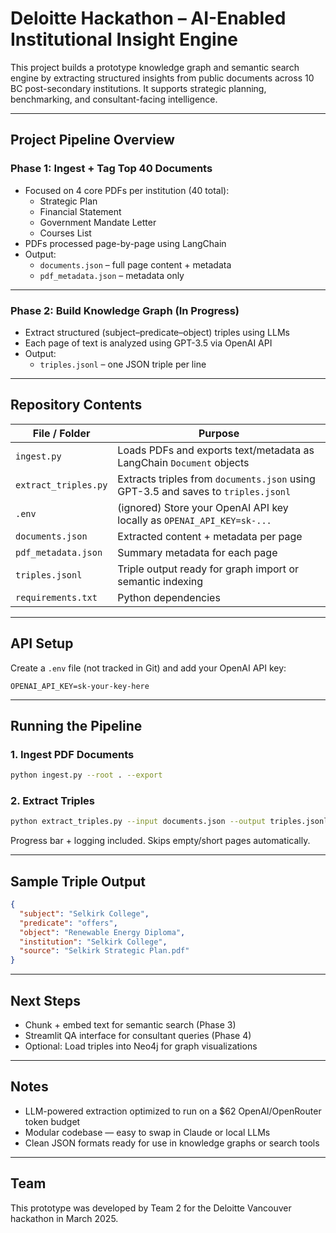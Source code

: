 
# Deloitte Hackathon – AI-Enabled Institutional Insight Engine

This project builds a prototype knowledge graph and semantic search engine by extracting structured insights from public documents across 10 BC post-secondary institutions. It supports strategic planning, benchmarking, and consultant-facing intelligence.

---

## Project Pipeline Overview

### Phase 1: Ingest + Tag Top 40 Documents
- Focused on 4 core PDFs per institution (40 total):
  - Strategic Plan
  - Financial Statement
  - Government Mandate Letter
  - Courses List
- PDFs processed page-by-page using LangChain
- Output:
  - `documents.json` – full page content + metadata
  - `pdf_metadata.json` – metadata only

---

### Phase 2: Build Knowledge Graph (In Progress)
- Extract structured (subject–predicate–object) triples using LLMs
- Each page of text is analyzed using GPT-3.5 via OpenAI API
- Output:
  - `triples.jsonl` – one JSON triple per line

---

## Repository Contents

| File / Folder           | Purpose |
|-------------------------|---------|
| `ingest.py`             | Loads PDFs and exports text/metadata as LangChain `Document` objects |
| `extract_triples.py`    | Extracts triples from `documents.json` using GPT-3.5 and saves to `triples.jsonl` |
| `.env`                  | (ignored) Store your OpenAI API key locally as `OPENAI_API_KEY=sk-...` |
| `documents.json`        | Extracted content + metadata per page |
| `pdf_metadata.json`     | Summary metadata for each page |
| `triples.jsonl`         | Triple output ready for graph import or semantic indexing |
| `requirements.txt`      | Python dependencies |

---

## API Setup

Create a `.env` file (not tracked in Git) and add your OpenAI API key:
```env
OPENAI_API_KEY=sk-your-key-here
```

---

## Running the Pipeline

### 1. Ingest PDF Documents
```bash
python ingest.py --root . --export
```

### 2. Extract Triples
```bash
python extract_triples.py --input documents.json --output triples.jsonl
```

Progress bar + logging included. Skips empty/short pages automatically.

---

## Sample Triple Output

```json
{
  "subject": "Selkirk College",
  "predicate": "offers",
  "object": "Renewable Energy Diploma",
  "institution": "Selkirk College",
  "source": "Selkirk Strategic Plan.pdf"
}
```

---

## Next Steps

- Chunk + embed text for semantic search (Phase 3)
- Streamlit QA interface for consultant queries (Phase 4)
- Optional: Load triples into Neo4j for graph visualizations

---

## Notes

- LLM-powered extraction optimized to run on a $62 OpenAI/OpenRouter token budget
- Modular codebase — easy to swap in Claude or local LLMs
- Clean JSON formats ready for use in knowledge graphs or search tools

---

## Team

This prototype was developed by Team 2 for the Deloitte Vancouver hackathon in March 2025.
